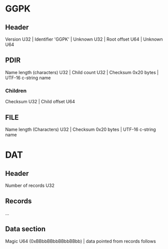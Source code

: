 # GGPK 

## Header
Version U32 | Identifier 'GGPK' | Unknown U32 | Root offset U64 | Unknown U64

## PDIR
Name length (characters) U32 | Child count U32 | Checksum 0x20 bytes | UTF-16 c-string name

### Children
Checksum U32 | Child offset U64

## FILE
Name length (Characters) U32 | Checksum 0x20 bytes  | UTF-16 c-string name

# DAT

## Header
Number of records U32

## Records
...

## Data section

Magic U64 (0xBBbbBBbbBBbbBBbb) | data pointed from records follows

